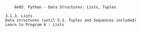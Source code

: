		0x03. Python - Data Structures: Lists, Tuples

    3.1.3. Lists
    Data structures (until 5.3. Tuples and Sequences included)
    Learn to Program 6 : Lists

